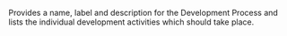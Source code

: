 Provides a name, label and description for the Development Process and lists the individual development activities which should take place.